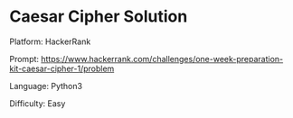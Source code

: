 # Caesar Cipher Solution


Platform: HackerRank

Prompt: https://www.hackerrank.com/challenges/one-week-preparation-kit-caesar-cipher-1/problem

Language: Python3

Difficulty: Easy
